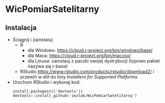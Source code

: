 # WicPomiarSatelitarny

## Instalacja

* Ściągnij i zainstaluj:
    * R
        * dla Windows: https://cloud.r-project.org/bin/windows/base/
        * dla Maca: https://cloud.r-project.org/bin/macosx/
        * dla Linuxa: zainstauj z paczki swojej dystrybucji (typowo pakiet nazywa się *r-base*)
    * RStudio
      https://www.rstudio.com/products/rstudio/download2/ i przewiń w dół do listy *Installers for Supported Platforms*
* Uruchom *RStudio* i wykonaj kod:
    ```
    install.packages(c('devtools'))
    devtools::install_github('zozlak/WicPomiarSatelitarny')
    ```
